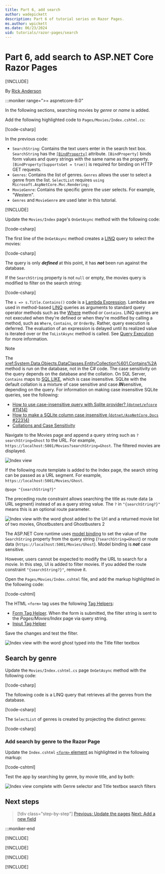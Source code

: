 ```yaml
---
title: Part 6, add search
author: wadepickett
description: Part 6 of tutorial series on Razor Pages.
ms.author: wpickett
ms.date: 06/23/2024
uid: tutorials/razor-pages/search
---
```

# Part 6, add search to ASP.NET Core Razor Pages

[!INCLUDE[](~/includes/not-latest-version.md)]

By [Rick Anderson](https://twitter.com/RickAndMSFT)

:::moniker range=">= aspnetcore-9.0"

In the following sections, searching movies by *genre* or *name* is added.

Add the following highlighted code to `Pages/Movies/Index.cshtml.cs`:

[!code-csharp[](~/tutorials/razor-pages/razor-pages-start/snapshot_sample9/Pages/Movies/Index.cshtml.cs?name=snippet_search_newProps&highlight=12-18)]

In the previous code:

* `SearchString`: Contains the text users enter in the search text box. `SearchString` has the [`[BindProperty]`](xref:Microsoft.AspNetCore.Mvc.BindPropertyAttribute) attribute. `[BindProperty]` binds form values and query strings with the same name as the property. `[BindProperty(SupportsGet = true)]` is required for binding on HTTP GET requests.
* `Genres`: Contains the list of genres. `Genres` allows the user to select a genre from the list. `SelectList` requires `using Microsoft.AspNetCore.Mvc.Rendering;`
* `MovieGenre`: Contains the specific genre the user selects. For example, "Western".
* `Genres` and `MovieGenre` are used later in this tutorial.

[!INCLUDE[](~/includes/bind-get.md)]

Update the `Movies/Index` page's `OnGetAsync` method with the following code:

[!code-csharp[](~/tutorials/razor-pages/razor-pages-start/snapshot_sample9/Pages/Movies/Index.cshtml.cs?name=snippet_search_1stSearch)]

The first line of the `OnGetAsync` method creates a [LINQ](/dotnet/csharp/programming-guide/concepts/linq/) query to select the movies:

[!code-csharp[](~/tutorials/razor-pages/razor-pages-start/snapshot_sample9/Pages/Movies/Index.cshtml.cs?name=snippet_search_1stSearch&range=3-4)]

The query is only ***defined*** at this point, it has ***not*** been run against the database.

If the `SearchString` property is not `null` or empty, the movies query is modified to filter on the search string:

[!code-csharp[](~/tutorials/razor-pages/razor-pages-start/snapshot_sample9/Pages/Movies/Index.cshtml.cs?name=snippet_search_SearchNull)]

The `s => s.Title.Contains()` code is a [Lambda Expression](/dotnet/csharp/programming-guide/statements-expressions-operators/lambda-expressions). Lambdas are used in method-based [LINQ](/dotnet/csharp/programming-guide/concepts/linq/) queries as arguments to standard query operator methods such as the [Where](/dotnet/csharp/programming-guide/concepts/linq/query-syntax-and-method-syntax-in-linq) method or `Contains`. LINQ queries are not executed when they're defined or when they're modified by calling a method, such as `Where`, `Contains`, or `OrderBy`. Rather, query execution is deferred. The evaluation of an expression is delayed until its realized value is iterated over or the `ToListAsync` method is called. See [Query Execution](/dotnet/csharp/linq/get-started/introduction-to-linq-queries#deferred) for more information.

> [!NOTE]
> The <xref:System.Data.Objects.DataClasses.EntityCollection%601.Contains%2A> method is run on the database, not in the C# code. The case sensitivity on the query depends on the database and the collation. On SQL Server, `Contains` maps to [SQL LIKE](/sql/t-sql/language-elements/like-transact-sql), which is case insensitive. SQLite with the default collation is a mixture of case sensitive and case ***IN***sensitive, depending on the query. For information on making case insensitive SQLite queries, see the following:
> 
> * [How to use case-insensitive query with Sqlite provider? (`dotnet/efcore` #11414)](https://github.com/dotnet/efcore/issues/11414)
> * [How to make a SQLite column case insensitive (`dotnet/AspNetCore.Docs` #22314)](https://github.com/dotnet/AspNetCore.Docs/issues/22314)
> * [Collations and Case Sensitivity](/ef/core/miscellaneous/collations-and-case-sensitivity)

Navigate to the Movies page and append a query string such as `?searchString=Ghost` to the URL. For example, `https://localhost:5001/Movies?searchString=Ghost`. The filtered movies are displayed.

![Index view](~/tutorials/razor-pages/search/_static/9/ghost9.png)

If the following route template is added to the Index page, the search string can be passed as a URL segment. For example, `https://localhost:5001/Movies/Ghost`.

```cshtml
@page "{searchString?}"
```

The preceding route constraint allows searching the title as route data (a URL segment) instead of as a query string value.  The `?` in `"{searchString?}"` means this is an optional route parameter.

![Index view with the word ghost added to the Url and a returned movie list of two movies, Ghostbusters and Ghostbusters 2](~/tutorials/razor-pages/search/_static/9/ghost_title_routedata9.png)

The ASP.NET Core runtime uses [model binding](xref:mvc/models/model-binding) to set the value of the `SearchString` property from the query string (`?searchString=Ghost`) or route data (`https://localhost:5001/Movies/Ghost`). Model binding is ***not*** case sensitive.

However, users cannot be expected to modify the URL to search for a movie. In this step, UI is added to filter movies. If you added the route constraint `"{searchString?}"`, remove it.

Open the `Pages/Movies/Index.cshtml` file, and add the markup highlighted in the following code:

[!code-cshtml[](~/tutorials/razor-pages/razor-pages-start/snapshot_sample9/Pages/Movies/Index_SearchAddedTitle.cshtml?highlight=14-19&range=1-22)]

The HTML `<form>` tag uses the following [Tag Helpers](xref:mvc/views/tag-helpers/intro):

* [Form Tag Helper](xref:mvc/views/working-with-forms#the-form-tag-helper). When the form is submitted, the filter string is sent to the *Pages/Movies/Index* page via query string.
* [Input Tag Helper](xref:mvc/views/working-with-forms#the-input-tag-helper)

Save the changes and test the filter.

![Index view with the word ghost typed into the Title filter textbox](~/tutorials/razor-pages/search/_static/filter2.png)

## Search by genre

Update the `Movies/Index.cshtml.cs` page `OnGetAsync` method with the following code:

[!code-csharp[](~/tutorials/razor-pages/razor-pages-start/snapshot_sample9/Pages/Movies/Index_SearchAddedGenre.cshtml.cs?name=snippet_search_SearchGenre)]

The following code is a LINQ query that retrieves all the genres from the database.

[!code-csharp[](~/tutorials/razor-pages/razor-pages-start/snapshot_sample9/Pages/Movies/Index_SearchAddedGenre.cshtml.cs?name=snippet_search_SearchGenre&range=3-5)]

The `SelectList` of genres is created by projecting the distinct genres:

[!code-csharp[](~/tutorials/razor-pages/razor-pages-start/snapshot_sample9/Pages/Movies/Index_SearchAddedGenre.cshtml.cs?name=snippet_search_SearchGenre&range=19-20)]

### Add search by genre to the Razor Page

Update the `Index.cshtml` [`<form>` element](https://developer.mozilla.org/docs/Web/HTML/Element/form) as highlighted in the following markup:

[!code-cshtml[](~/tutorials/razor-pages/razor-pages-start/snapshot_sample9/Pages/Movies/IndexFormGenreNoRating.cshtml?highlight=16-18&range=1-22)]

Test the app by searching by genre, by movie title, and by both:

![Index view complete with Genre selector and Title textbox search filters](~/tutorials/razor-pages/search/_static/9/search_movie_genre_title9.png)

## Next steps

> [!div class="step-by-step"]
> [Previous: Update the pages](xref:tutorials/razor-pages/da1)
> [Next: Add a new field](xref:tutorials/razor-pages/new-field)

:::moniker-end

[!INCLUDE[](~/tutorials/razor-pages/search/includes/search8.md)]

[!INCLUDE[](~/tutorials/razor-pages/search/includes/search7.md)]

[!INCLUDE[](~/tutorials/razor-pages/search/includes/search6.md)]

[!INCLUDE[](~/tutorials/razor-pages/search/includes/search3-5.md)]

